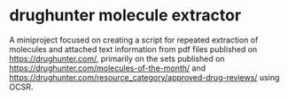 # drughunter molecule extractor
 A miniproject focused on creating a script for repeated extraction of molecules and attached text information from pdf files published on https://drughunter.com/, primarily on the sets published on  https://drughunter.com/molecules-of-the-month/ and  https://drughunter.com/resource_category/approved-drug-reviews/ using OCSR.
